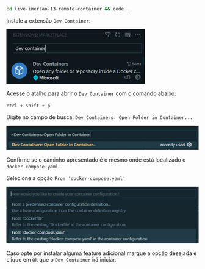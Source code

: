
```bash
cd live-imersao-13-remote-container && code .
```

Instale a extensão `Dev Container`:

![Extensão Dev Container](images/dev-container-extension.jpeg)

Acesse o atalho para abrir o `Dev Container` com o comando abaixo:

`ctrl + shift + p`

Digite no campo de busca: `Dev Containers: Open Folder in Container...`

![Open Folder in Container](images/open-folder-in-container.jpeg)

Confirme se o caminho apresentado é o mesmo onde está localizado o `docker-compose.yaml`.

Selecione a opção `From 'docker-compose.yaml'`

![Opção docker-compose.yaml](images/opcao-docker-compose.jpeg)

Caso opte por instalar alguma feature adicional marque a opção desejada e clique em `Ok` que o `Dev Container` irá iniciar.
